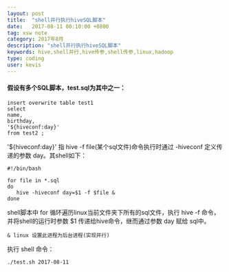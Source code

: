```yaml
---
layout: post
title:  "shell并行执行hiveSQL脚本"
date:   2017-08-11 00:10:00 +0800
tag: xsw note
category: 2017年8月
description: "shell并行执行hiveSQL脚本"
keywords: hive,shell并行,hive传参,shell传参,linux,hadoop
type: coding
user: kevis
---
```


#### 假设有多个SQL脚本，test.sql为其中之一：

```
insert overwrite table test1
select
name,
birthday,
'${hiveconf:day}'
from test2 ;
```

'${hiveconf:day}' 指 hive -f file(某个sql文件)命令执行时通过 -hiveconf 定义传递的参数 day。其shell如下：

```
#!/bin/bash

for file in *.sql
do
   hive -hiveconf day=$1 -f $file &
done

```

shell脚本中 for 循环遍历linux当前文件夹下所有的sql文件，执行 hive -f 命令，并将shell的运行时参数 $1 传递给hive命令，继而通过参数 day 赋给 sql中。 

```
& linux 设置此进程为后台进程(实现并行)
```

执行 shell 命令：

```
./test.sh 2017-08-11
```



